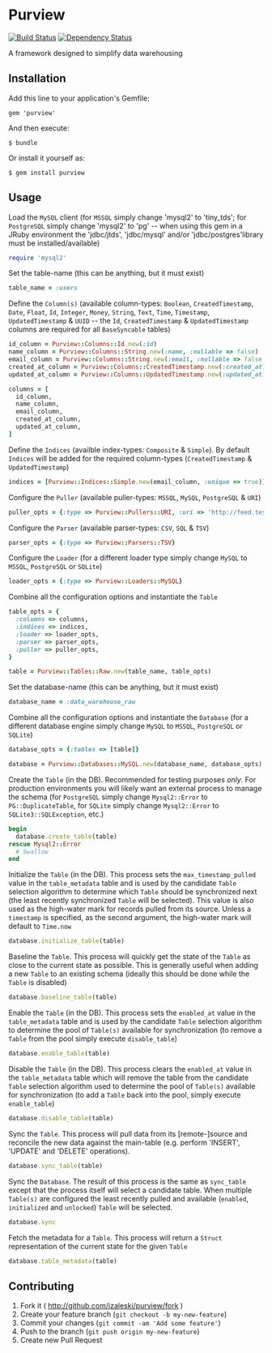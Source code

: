 # Purview

[![Build Status](https://secure.travis-ci.org/jzaleski/purview.png?branch=master)](http://travis-ci.org/jzaleski/purview)
[![Dependency Status](https://gemnasium.com/jzaleski/purview.png)](https://gemnasium.com/jzaleski/purview)

A framework designed to simplify data warehousing

## Installation

Add this line to your application's Gemfile:

    gem 'purview'

And then execute:

    $ bundle

Or install it yourself as:

    $ gem install purview

## Usage

Load the `MySQL` client (for `MSSQL` simply change 'mysql2' to 'tiny_tds'; for
`PostgreSQL` simply change 'mysql2' to 'pg' -- when using this gem in a JRuby
environment the 'jdbc/jtds', 'jdbc/mysql' and/or 'jdbc/postgres'library must be
installed/available)
```ruby
require 'mysql2'
```

Set the table-name (this can be anything, but it must exist)
```ruby
table_name = :users
```

Define the `Column(s)` (available column-types: `Boolean`, `CreatedTimestamp`,
`Date`, `Float`, `Id`, `Integer`, `Money`, `String`, `Text`, `Time`, `Timestamp`,
`UpdatedTimestamp` & `UUID` -- the `Id`, `CreatedTimestamp` & `UpdatedTimestamp`
columns are required for all `BaseSyncable` tables)
```ruby
id_column = Purview::Columns::Id.new(:id)
name_column = Purview::Columns::String.new(:name, :nullable => false)
email_column = Purview::Columns::String.new(:email, :nullable => false, :limit => 100)
created_at_column = Purview::Columns::CreatedTimestamp.new(:created_at)
updated_at_column = Purview::Columns::UpdatedTimestamp.new(:updated_at)

columns = [
  id_column,
  name_column,
  email_column,
  created_at_column,
  updated_at_column,
]
```

Define the `Indices` (availble index-types: `Composite` & `Simple`). By default
`Indices` will be added for the required column-types (`CreatedTimestamp` &
`UpdatedTimestamp`)
```ruby
indices = [Purview::Indices::Simple.new(email_column, :unique => true)]
```

Configure the `Puller` (available puller-types: `MSSQL`, `MySQL`, `PostgreSQL` &
`URI`)
```ruby
puller_opts = {:type => Purview::Pullers::URI, :uri => 'http://feed.test.com/users'}
```

Configure the `Parser` (available parser-types: `CSV`, `SQL` & `TSV`)
```ruby
parser_opts = {:type => Purview::Parsers::TSV}
```

Configure the `Loader` (for a different loader type simply change `MySQL` to
`MSSQL`, `PostgreSQL` or `SQLite`)
```ruby
loader_opts = {:type => Purview::Loaders::MySQL}
```

Combine all the configuration options and instantiate the `Table`
```ruby
table_opts = {
  :columns => columns,
  :indices => indices,
  :loader => loader_opts,
  :parser => parser_opts,
  :puller => puller_opts,
}

table = Purview::Tables::Raw.new(table_name, table_opts)
```

Set the database-name (this can be anything, but it must exist)
```ruby
database_name = :data_warehouse_raw
```

Combine all the configuration options and instantiate the `Database` (for a
different database engine simply change `MySQL` to `MSSQL`, `PostgreSQL` or
`SQLite`)
```ruby
database_opts = {:tables => [table]}

database = Purview::Databases::MySQL.new(database_name, database_opts)
```

Create the `Table` (in the DB). Recommended for testing purposes *only*. For
production environments you will likely want an external process to manage the
schema (for `PostgreSQL` simply change `Mysql2::Error` to `PG::DuplicateTable`,
for `SQLite` simply change `Mysql2::Error` to `SQLite3::SQLException`, etc.)
```ruby
begin
  database.create_table(table)
rescue Mysql2::Error
  # Swallow
end
```

Initialize the `Table` (in the DB). This process sets the `max_timestamp_pulled`
value in the `table_metadata` table and is used by the candidate `Table`
selection algorithm to determine which `Table` should be synchronized next (the
least recently synchronized `Table` will be selected). This value is also used
as the high-water mark for records pulled from its source. Unless a `timestamp`
is specified, as the second argument, the high-water mark will default to
`Time.now`
```ruby
database.initialize_table(table)
```

Baseline the `Table`. This process will quickly get the state of the `Table` as
close to the current state as possible. This is generally useful when adding a
new `Table` to an existing schema (ideally this should be done while the `Table`
is disabled)
```ruby
database.baseline_table(table)
```

Enable the `Table` (in the DB). This process sets the `enabled_at` value in the
`table_metadata` table and is used by the candidate `Table` selection algorithm
to determine the pool of `Table(s)` available for synchronization (to remove a
`Table` from the pool simply execute `disable_table`)
```ruby
database.enable_table(table)
```

Disable the `Table` (in the DB). This process clears the `enabled_at` value in
the `table_metadata` table which will remove the table from the candidate `Table`
selection algorithm used to determine the pool of `Table(s)` available for
synchronization (to add a `Table` back into the pool, simply execute
`enable_table`)
```ruby
database.disable_table(table)
```

Sync the `Table`. This process will pull data from its [remote-]source and
reconcile the new data against the main-table (e.g. perform 'INSERT', 'UPDATE'
and 'DELETE' operations).
```ruby
database.sync_table(table)
```

Sync the `Database`. The result of this process is the same as `sync_table`
except that the process itself will select a candidate table. When multiple
`Table(s)` are configured the least recently pulled and available (`enabled`,
`initialized` and `unlocked`) `Table` will be selected.
```ruby
database.sync
```

Fetch the metadata for a `Table`. This process will return a `Struct`
representation of the current state for the given `Table`
```ruby
database.table_metadata(table)
```

## Contributing

1. Fork it ( http://github.com/jzaleski/purview/fork )
2. Create your feature branch (`git checkout -b my-new-feature`)
3. Commit your changes (`git commit -am 'Add some feature'`)
4. Push to the branch (`git push origin my-new-feature`)
5. Create new Pull Request

